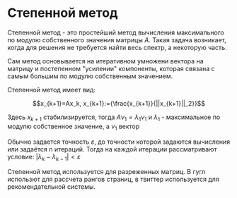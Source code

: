 # Степенной метод

Степенной метод - это простейший метод вычисления максимального по модулю собственного значения матрицы $A$. Такая задача возникает, когда для решения не требуется найти весь спектр, а некоторую часть.

Сам метод основывается на итеративном умножени вектора на матрицу и постепенном "усилении" компоненты, которая связана с самым большим по модулю собственным значением.

Степенной метод имеет вид:

$$x_{k+1}=Ax_k, x_{k+1}:={\frac{x_{k+1}}{||x_{k+1}||_2}}$$

Здесь $x_{k+1}$ стабилизируется, тогда $A\nu_1 = \lambda_1\nu_1$ и $\lambda_1$ - максимальное по модулю собственное значение, а $\nu_1$ вектор

Обычно задается точность $\varepsilon$, до точности которой задаются вычисления или задаётся n итераций. Тогда на каждой итерации рассматривают условие: $|\lambda_k - \lambda_{k-1}| < \varepsilon$

Степенной метод используется для разреженных матриц. В гугл использют для рассчета рангов страниц, в твиттер используется для рекомендательной системы.